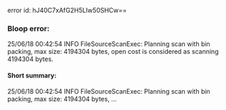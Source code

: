 error id: hJ40C7xAfG2H5LIw50SHCw==
### Bloop error:

25/06/18 00:42:54 INFO FileSourceScanExec: Planning scan with bin packing, max size: 4194304 bytes, open cost is considered as scanning 4194304 bytes.
#### Short summary: 

25/06/18 00:42:54 INFO FileSourceScanExec: Planning scan with bin packing, max size: 4194304 bytes, ...